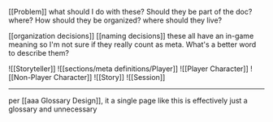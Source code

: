 [[Problem]] what should I do with these? Should they be part of the doc? where? How should they be organized? where should they live?

[[organization decisions]] [[naming decisions]] these all have an in-game meaning so I'm not sure if they really count as meta. What's a better word to describe them? 

![[Storyteller]]
![[sections/meta definitions/Player]]
![[Player Character]]
![[Non-Player Character]]
![[Story]]
![[Session]]

---

per [[aaa Glossary Design]], it a single page like this is effectively just a glossary and unnecessary